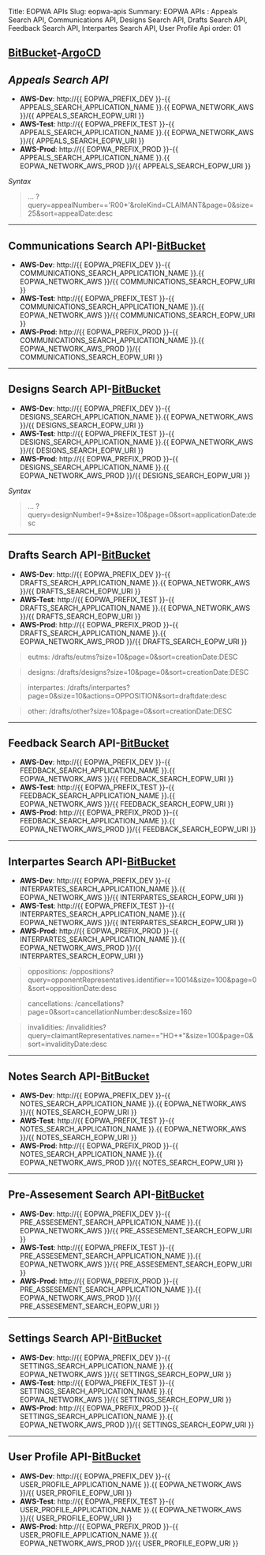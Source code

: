 Title: EOPWA APIs
Slug: eopwa-apis
Summary: EOPWA APIs : Appeals Search API, Communications API, Designs Search API, Drafts Search API, Feedback Search API, Interpartes Search API, User Profile Api
order: 01

## <a href="https://git.euipo.europa.eu/projects/EOPWA/repos/appeals-search-api/browse" target="_blank">BitBucket</a>-<a href="https://argocd-dev.nonprod.aws.oami.eu/applications/argocd/website-api-dev-aws?view=tree&resource=" target="_blank">ArgoCD</a>

## _Appeals Search API_ 

- **AWS-Dev**:  http://{{ EOPWA_PREFIX_DEV }}-{{ APPEALS_SEARCH_APPLICATION_NAME }}.{{ EOPWA_NETWORK_AWS }}/{{ APPEALS_SEARCH_EOPW_URI }}
- **AWS-Test**:  http://{{ EOPWA_PREFIX_TEST }}-{{ APPEALS_SEARCH_APPLICATION_NAME }}.{{ EOPWA_NETWORK_AWS }}/{{ APPEALS_SEARCH_EOPW_URI }}
- **AWS-Prod**:  http://{{ EOPWA_PREFIX_PROD }}-{{ APPEALS_SEARCH_APPLICATION_NAME }}.{{ EOPWA_NETWORK_AWS_PROD }}/{{ APPEALS_SEARCH_EOPW_URI }}

_Syntax_ 
> ... ?query=appealNumber=='R00*'&roleKind=CLAIMANT&page=0&size=25&sort=appealDate:desc

-------------------

## Communications Search API-<a href="https://git.euipo.europa.eu/projects/EOPWA/repos/communications-api/browse" target="_blank">BitBucket</a>

- **AWS-Dev**:  http://{{ EOPWA_PREFIX_DEV }}-{{ COMMUNICATIONS_SEARCH_APPLICATION_NAME }}.{{ EOPWA_NETWORK_AWS }}/{{ COMMUNICATIONS_SEARCH_EOPW_URI }}
- **AWS-Test**:  http://{{ EOPWA_PREFIX_TEST }}-{{ COMMUNICATIONS_SEARCH_APPLICATION_NAME }}.{{ EOPWA_NETWORK_AWS }}/{{ COMMUNICATIONS_SEARCH_EOPW_URI }}
- **AWS-Prod**:  http://{{ EOPWA_PREFIX_PROD }}-{{ COMMUNICATIONS_SEARCH_APPLICATION_NAME }}.{{ EOPWA_NETWORK_AWS_PROD }}/{{ COMMUNICATIONS_SEARCH_EOPW_URI }}


-------------------

## Designs Search API-<a href="https://git.euipo.europa.eu/projects/EOPWA/repos/design-search-api/browse" target="_blank">BitBucket</a>

- **AWS-Dev**:  http://{{ EOPWA_PREFIX_DEV }}-{{ DESIGNS_SEARCH_APPLICATION_NAME }}.{{ EOPWA_NETWORK_AWS }}/{{ DESIGNS_SEARCH_EOPW_URI }}
- **AWS-Test**:  http://{{ EOPWA_PREFIX_TEST }}-{{ DESIGNS_SEARCH_APPLICATION_NAME }}.{{ EOPWA_NETWORK_AWS }}/{{ DESIGNS_SEARCH_EOPW_URI }}
- **AWS-Prod**:  http://{{ EOPWA_PREFIX_PROD }}-{{ DESIGNS_SEARCH_APPLICATION_NAME }}.{{ EOPWA_NETWORK_AWS_PROD }}/{{ DESIGNS_SEARCH_EOPW_URI }}

_Syntax_ 
> ... ?query=designNumber!=9*&size=10&page=0&sort=applicationDate:desc

-------------------

## Drafts Search API-<a href="https://git.euipo.europa.eu/projects/EOPWA/repos/drafts-api/browse" target="_blank">BitBucket</a>

- **AWS-Dev**:  http://{{ EOPWA_PREFIX_DEV }}-{{ DRAFTS_SEARCH_APPLICATION_NAME }}.{{ EOPWA_NETWORK_AWS }}/{{ DRAFTS_SEARCH_EOPW_URI }}
- **AWS-Test**:  http://{{ EOPWA_PREFIX_TEST }}-{{ DRAFTS_SEARCH_APPLICATION_NAME }}.{{ EOPWA_NETWORK_AWS }}/{{ DRAFTS_SEARCH_EOPW_URI }}
- **AWS-Prod**:  http://{{ EOPWA_PREFIX_PROD }}-{{ DRAFTS_SEARCH_APPLICATION_NAME }}.{{ EOPWA_NETWORK_AWS_PROD }}/{{ DRAFTS_SEARCH_EOPW_URI }}


> eutms: /drafts/eutms?size=10&page=0&sort=creationDate:DESC

> designs: /drafts/designs?size=10&page=0&sort=creationDate:DESC

> interpartes: /drafts/interpartes?page=0&size=10&actions=OPPOSITION&sort=draftdate:desc

> other: /drafts/other?size=10&page=0&sort=creationDate:DESC

-------------------

## Feedback Search API-<a href="https://git.euipo.europa.eu/projects/EOPWA/repos/feedback-api/browse" target="_blank">BitBucket</a>

- **AWS-Dev**:  http://{{ EOPWA_PREFIX_DEV }}-{{ FEEDBACK_SEARCH_APPLICATION_NAME }}.{{ EOPWA_NETWORK_AWS }}/{{ FEEDBACK_SEARCH_EOPW_URI }}
- **AWS-Test**:  http://{{ EOPWA_PREFIX_TEST }}-{{ FEEDBACK_SEARCH_APPLICATION_NAME }}.{{ EOPWA_NETWORK_AWS }}/{{ FEEDBACK_SEARCH_EOPW_URI }}
- **AWS-Prod**:  http://{{ EOPWA_PREFIX_PROD }}-{{ FEEDBACK_SEARCH_APPLICATION_NAME }}.{{ EOPWA_NETWORK_AWS_PROD }}/{{ FEEDBACK_SEARCH_EOPW_URI }}

-------------------

## Interpartes Search API-<a href="https://git.euipo.europa.eu/projects/EOPWA/repos/interpartes-search-api/browse" target="_blank">BitBucket</a>

- **AWS-Dev**:  http://{{ EOPWA_PREFIX_DEV }}-{{ INTERPARTES_SEARCH_APPLICATION_NAME }}.{{ EOPWA_NETWORK_AWS }}/{{ INTERPARTES_SEARCH_EOPW_URI }}
- **AWS-Test**:  http://{{ EOPWA_PREFIX_TEST }}-{{ INTERPARTES_SEARCH_APPLICATION_NAME }}.{{ EOPWA_NETWORK_AWS }}/{{ INTERPARTES_SEARCH_EOPW_URI }}
- **AWS-Prod**:  http://{{ EOPWA_PREFIX_PROD }}-{{ INTERPARTES_SEARCH_APPLICATION_NAME }}.{{ EOPWA_NETWORK_AWS_PROD }}/{{ INTERPARTES_SEARCH_EOPW_URI }}

> oppositions: /oppositions?query=opponentRepresentatives.identifier==10014&size=100&page=0&sort=oppositionDate:desc

> cancellations: /cancellations?page=0&sort=cancellationNumber:desc&size=160

> invalidities: /invalidities?query=claimantRepresentatives.name=="HO+*"&size=100&page=0&sort=invalidityDate:desc

-------------------

## Notes Search API-<a href="https://git.euipo.europa.eu/projects/EOPWA/repos/notes-api/browse" target="_blank">BitBucket</a>

- **AWS-Dev**:  http://{{ EOPWA_PREFIX_DEV }}-{{ NOTES_SEARCH_APPLICATION_NAME }}.{{ EOPWA_NETWORK_AWS }}/{{ NOTES_SEARCH_EOPW_URI }}
- **AWS-Test**:  http://{{ EOPWA_PREFIX_TEST }}-{{ NOTES_SEARCH_APPLICATION_NAME }}.{{ EOPWA_NETWORK_AWS }}/{{ NOTES_SEARCH_EOPW_URI }}
- **AWS-Prod**:  http://{{ EOPWA_PREFIX_PROD }}-{{ NOTES_SEARCH_APPLICATION_NAME }}.{{ EOPWA_NETWORK_AWS_PROD }}/{{ NOTES_SEARCH_EOPW_URI }}

---------------------

## Pre-Assesement Search API-<a href="https://git.euipo.europa.eu/projects/EOPWA/repos/pre-assessment-api/browse" target="_blank">BitBucket</a>

- **AWS-Dev**:  http://{{ EOPWA_PREFIX_DEV }}-{{ PRE_ASSESEMENT_SEARCH_APPLICATION_NAME }}.{{ EOPWA_NETWORK_AWS }}/{{ PRE_ASSESEMENT_SEARCH_EOPW_URI }}
- **AWS-Test**:  http://{{ EOPWA_PREFIX_TEST }}-{{ PRE_ASSESEMENT_SEARCH_APPLICATION_NAME }}.{{ EOPWA_NETWORK_AWS }}/{{ PRE_ASSESEMENT_SEARCH_EOPW_URI }}
- **AWS-Prod**:  http://{{ EOPWA_PREFIX_PROD }}-{{ PRE_ASSESEMENT_SEARCH_APPLICATION_NAME }}.{{ EOPWA_NETWORK_AWS_PROD }}/{{ PRE_ASSESEMENT_SEARCH_EOPW_URI }}

-------------------------

## Settings Search API-<a href="https://git.euipo.europa.eu/projects/EOPWA/repos/settings-api/browse" target="_blank">BitBucket</a>

- **AWS-Dev**:  http://{{ EOPWA_PREFIX_DEV }}-{{ SETTINGS_SEARCH_APPLICATION_NAME }}.{{ EOPWA_NETWORK_AWS }}/{{ SETTINGS_SEARCH_EOPW_URI }}
- **AWS-Test**:  http://{{ EOPWA_PREFIX_TEST }}-{{ SETTINGS_SEARCH_APPLICATION_NAME }}.{{ EOPWA_NETWORK_AWS }}/{{ SETTINGS_SEARCH_EOPW_URI }}
- **AWS-Prod**:  http://{{ EOPWA_PREFIX_PROD }}-{{ SETTINGS_SEARCH_APPLICATION_NAME }}.{{ EOPWA_NETWORK_AWS_PROD }}/{{ SETTINGS_SEARCH_EOPW_URI }}

-----------------------------

## User Profile API-<a href="https://git.euipo.europa.eu/projects/EOPWA/repos/user-profile-api/browse" target="_blank">BitBucket</a>

- **AWS-Dev**:  http://{{ EOPWA_PREFIX_DEV }}-{{ USER_PROFILE_APPLICATION_NAME }}.{{ EOPWA_NETWORK_AWS }}/{{ USER_PROFILE_EOPW_URI }}
- **AWS-Test**:  http://{{ EOPWA_PREFIX_TEST }}-{{ USER_PROFILE_APPLICATION_NAME }}.{{ EOPWA_NETWORK_AWS }}/{{ USER_PROFILE_EOPW_URI }}
- **AWS-Prod**:  http://{{ EOPWA_PREFIX_PROD }}-{{ USER_PROFILE_APPLICATION_NAME }}.{{ EOPWA_NETWORK_AWS_PROD }}/{{ USER_PROFILE_EOPW_URI }}

